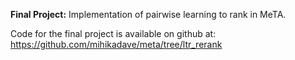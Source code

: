 **Final Project:** Implementation of pairwise learning to rank in MeTA.

Code for the final project is available on github at: https://github.com/mihikadave/meta/tree/ltr_rerank
